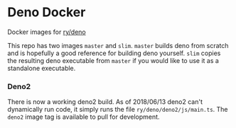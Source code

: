# Deno Docker

Docker images for [ry/deno](https://github.com/ry/deno)

This repo has two images `master` and `slim`. `master` builds deno from scratch and is hopefully a good reference for building deno yourself. `slim` copies the resulting deno executable from `master` if you would like to use it as a standalone executable.

### Deno2

There is now a working deno2 build. As of 2018/06/13 deno2 can't dynamically run code, it simply runs the file `ry/deno/deno2/js/main.ts`. The `deno2` image tag is available to pull for development.
